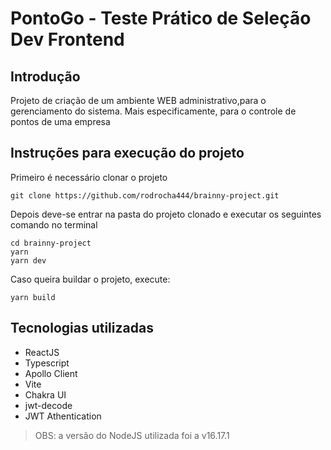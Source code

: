 # PontoGo - Teste Prático de Seleção Dev Frontend
## Introdução

Projeto de criação de um ambiente WEB administrativo,para o gerenciamento do
sistema. Mais especificamente, para o controle de pontos de uma empresa

## Instruções para execução do projeto


Primeiro é necessário clonar o projeto
```
git clone https://github.com/rodrocha444/brainny-project.git
```

Depois deve-se entrar na pasta do projeto clonado e executar os seguintes comando no terminal
```
cd brainny-project
yarn
yarn dev
```

Caso queira buildar o projeto, execute:
```
yarn build
```

## Tecnologias utilizadas

- ReactJS
- Typescript
- Apollo Client
- Vite
- Chakra UI
- jwt-decode
- JWT Athentication

> OBS: a versão do NodeJS utilizada foi a v16.17.1